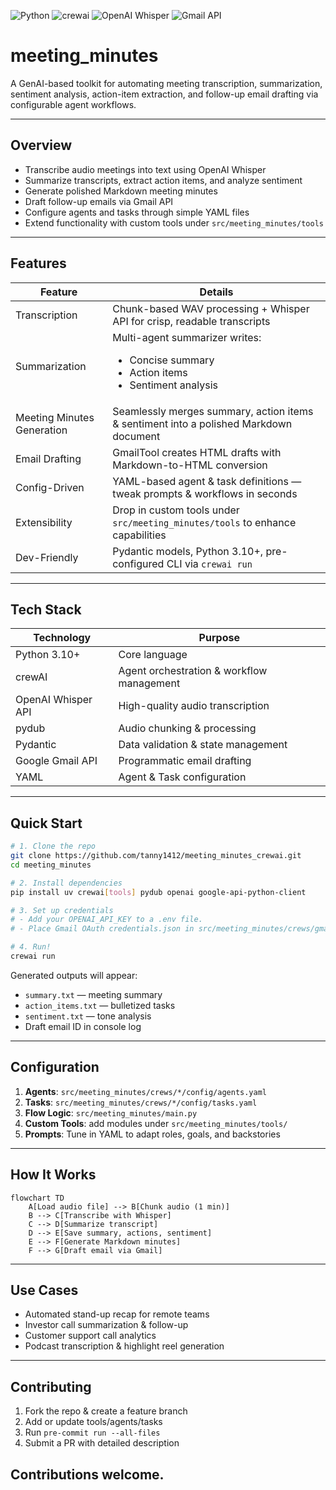 ![Python](https://img.shields.io/badge/python-3.10%2B-blue.svg) ![crewai](https://img.shields.io/badge/crewai-%3E%3D0.83.0-ff69b4) ![OpenAI Whisper](https://img.shields.io/badge/openai-whisper-green) ![Gmail API](https://img.shields.io/badge/gmail%20api-v1-yellow)

# meeting_minutes

A GenAI-based toolkit for automating meeting transcription, summarization, sentiment analysis,
action-item extraction, and follow-up email drafting via configurable agent workflows.

---

## Overview

- Transcribe audio meetings into text using OpenAI Whisper
- Summarize transcripts, extract action items, and analyze sentiment
- Generate polished Markdown meeting minutes
- Draft follow-up emails via Gmail API
- Configure agents and tasks through simple YAML files
- Extend functionality with custom tools under `src/meeting_minutes/tools`

---

## Features

| Feature                         | Details                                                                                   |
|---------------------------------|-------------------------------------------------------------------------------------------|
| Transcription                   | Chunk-based WAV processing + Whisper API for crisp, readable transcripts                  |
| Summarization                   | Multi-agent summarizer writes: <ul><li>Concise summary</li><li>Action items</li><li>Sentiment analysis</li></ul> |
| Meeting Minutes Generation      | Seamlessly merges summary, action items & sentiment into a polished Markdown document     |
| Email Drafting                  | GmailTool creates HTML drafts with Markdown-to-HTML conversion                            |
| Config-Driven                   | YAML-based agent & task definitions — tweak prompts & workflows in seconds                |
| Extensibility                   | Drop in custom tools under `src/meeting_minutes/tools` to enhance capabilities            |
| Dev-Friendly                    | Pydantic models, Python 3.10+, pre-configured CLI via `crewai run`                       |

---

## Tech Stack

| Technology          | Purpose                                                                 |
|---------------------|-------------------------------------------------------------------------|
| Python 3.10+        | Core language                                                          |
| crewAI              | Agent orchestration & workflow management                               |
| OpenAI Whisper API  | High-quality audio transcription                                        |
| pydub               | Audio chunking & processing                                             |
| Pydantic            | Data validation & state management                                      |
| Google Gmail API    | Programmatic email drafting                                             |
| YAML                | Agent & Task configuration                                               |

---

## Quick Start

```bash
# 1. Clone the repo
git clone https://github.com/tanny1412/meeting_minutes_crewai.git
cd meeting_minutes

# 2. Install dependencies
pip install uv crewai[tools] pydub openai google-api-python-client

# 3. Set up credentials
# - Add your OPENAI_API_KEY to a .env file.
# - Place Gmail OAuth credentials.json in src/meeting_minutes/crews/gmailcrew/tools/

# 4. Run!
crewai run
```

Generated outputs will appear:
- `summary.txt` — meeting summary  
- `action_items.txt` — bulletized tasks  
- `sentiment.txt` — tone analysis  
- Draft email ID in console log  

---

## Configuration

1. **Agents**: `src/meeting_minutes/crews/*/config/agents.yaml`  
2. **Tasks**: `src/meeting_minutes/crews/*/config/tasks.yaml`  
3. **Flow Logic**: `src/meeting_minutes/main.py`  
4. **Custom Tools**: add modules under `src/meeting_minutes/tools/`  
5. **Prompts**: Tune in YAML to adapt roles, goals, and backstories  

---

## How It Works

```mermaid
flowchart TD
    A[Load audio file] --> B[Chunk audio (1 min)]
    B --> C[Transcribe with Whisper]
    C --> D[Summarize transcript]
    D --> E[Save summary, actions, sentiment]
    E --> F[Generate Markdown minutes]
    F --> G[Draft email via Gmail]
```

---

## Use Cases

- Automated stand-up recap for remote teams  
- Investor call summarization & follow-up  
- Customer support call analytics  
- Podcast transcription & highlight reel generation  

---

## Contributing

1. Fork the repo & create a feature branch  
2. Add or update tools/agents/tasks  
3. Run `pre-commit run --all-files`  
4. Submit a PR with detailed description  

Contributions welcome.
---
